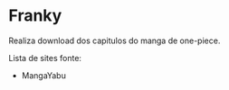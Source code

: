 # Franky

Realiza download dos capitulos do manga de one-piece.

Lista de sites fonte:

- MangaYabu
